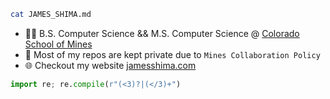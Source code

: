  
```sh
cat JAMES_SHIMA.md
```

- 👨‍🎓 B.S. Computer Science && M.S. Computer Science @ <a href="https://mines.edu">Colorado School of Mines</a>
- 🔐 Most of my repos are kept private due to `Mines Collaboration Policy`
- 🌐 Checkout my website <a href="https://jamesshima.com">jamesshima.com</a>
```python
import re; re.compile(r"(<3)?|(</3)+")
```
